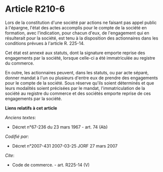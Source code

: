 # Article R210-6

Lors de la constitution d'une société par actions ne faisant pas appel public à l'épargne, l'état des actes accomplis pour le
compte de la société en formation, avec l'indication, pour chacun d'eux, de l'engagement qui en résulterait pour la société,
est tenu à la disposition des actionnaires dans les conditions prévues à l'article R. 225-14.

Cet état est annexé aux statuts, dont la signature emporte reprise des engagements par la société, lorsque celle-ci a été
immatriculée au registre du commerce.

En outre, les actionnaires peuvent, dans les statuts, ou par acte séparé, donner mandat à l'un ou plusieurs d'entre eux de
prendre des engagements pour le compte de la société. Sous réserve qu'ils soient déterminés et que leurs modalités soient
précisées par le mandat, l'immatriculation de la société au registre du commerce et des sociétés emporte reprise de ces
engagements par la société.

**Liens relatifs à cet article**

_Anciens textes_:

  - Décret n°67-236 du 23 mars 1967 - art. 74 (Ab)

_Codifié par_:

  - Décret n°2007-431 2007-03-25 JORF 27 mars 2007

_Cite_:

  - Code de commerce. - art. R225-14 (V)
